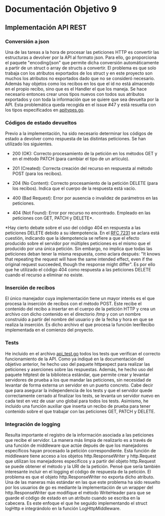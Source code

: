# Documentación Objetivo 9
## Implementación API REST

### Conversión a json

Una de las tareas a la hora de procesar las peticiones HTTP es convertir las estructuras a devolver por la API al formato json. Para ello, go proporciona el paquete "encoding/json" que permite dicha conversión automáticamente a partir de un struct o array de structs a convertir. El problema es que solo trabaja con los atributos exportados de los struct y en este proyecto son muchos los atributos no exportados dado que no se consideró necesario. Además hay objetos como los recibos en los que el id no está almacendo en el propio recibo, sino que es el Handler el que los maneja. Se hace necesario entonces crear unos tipos nuevos con todos sus atributos exportados y con toda la información que se quiere que sea devuelta por la API. Esta problemática queda recogida en el issue #47 y está resuelta con los tipos especificados en [apitypes.go](../pkg/recibo/apitypes.go).


### Códigos de estado devueltos

Previo a la implementación, ha sido necesario determinar los códigos de estado a devolver como respuesta de las distintas peticiones. Se han utilizado los siguientes.

- 200 (OK): Correcto procesamiento de la petición en los métodos GET y en el método PATCH (para cambiar el tipo de un artículo).

- 201 (Created): Correcta creación del recurso en respuesta al método POST (para los recibos).

- 204 (No Content): Correcto procesamiento de la petición DELETE (para los recibos). Indica que el cuerpo de la respuesta está vacío.

- 400 (Bad Request): Error por ausencia o invalidez de parámetros en las peticiones.

- 404 (Not Found): Error por recurso no encontrado. Empleado en las peticiones con GET, PATCH y DELETE*.

\*Hay cierto debate sobre el uso del código 404 en respuesta a las peticiones DELETE debido a su idempotencia. En el [RFC 7231](https://www.rfc-editor.org/rfc/rfc7231#section-4.2.2) se aclara está cuestión, indicando que la idempotencia se refiere a que el efecto producido sobre el servidor por múltiples peticiones es el mismo que el producido por una única petición. Sin embargo, no implica que todas las peticiones deban tener la misma respuesta, como aclara después: "It knows that repeating the request will have the same intended effect, even if the original request succeeded, though the response might differ". Es por ello que he utilizado el código 404 como respuesta a las peticiones DELETE cuando el recurso a eliminar no existe.

### Inserción de recibos

El único manejador cuya implementación tiene un mayor interés es el que procesa la inserción de recibos con el método POST. Este recibe el contenido del recibo a insertar en el cuerpo de la petición HTTP y crea un archivo con dicho contenido en el directorio /tmp y con un nombre construido a partir del nombre del usuario y de la fecha y hora en que se realiza la inserción. Es dicho archivo el que procesa la función leerRecibo implementada en el comienzo del proyecto.

### Tests

He incluido en el archivo [api_test.go](../pkg/recibo/api_test.go) todos los tests que verifican el correcto funcionamiento de la API. Como ya indiqué en la documentación del objetivo anterior, he hecho uso del paquete httpexpect para realizar las peticiones y aserciones sobre las respuestas. Además, he hecho uso del paquete httptest de la biblioteca estándar, que permite crear y levantar servidores de prueba a los que mandar las peticiones, sin necesidad de levantar de forma externa un servidor en un puerto concreto. Cabe decir que para asegurar la independencia de los tests y que el servidor quede correctamente cerrado al finalizar los tests, se levanta un servidor nuevo en cada test en vez de usar uno global para todos los tests. Asimismo, he incluido una función auxiliar que inserta un recibo de prueba para tener contenido sobre el que trabajar con las peticiones GET, PATCH y DELETE.

### Integración de logging

Resulta importante el registro de la información asociada a las peticiones que recibe el servidor. La manera más limpia de realizarlo es a través de una función de middleware que actúe depués de que los manejadores específicos hayan procesado la petición correspondiente. Esta función de middleware tiene acceso a los objetos http.ResponseWriter y http.Request que utilizan los manejadores específicos y a partir del objeto http.Request se puede obtener el método y la URI de la petición. Pensé que sería también interesante incluir en el logging el código de respuesta de la petición. El problema es que el objeto http.ResponseWriter no exporta dicho atributo. Una de las maneras más estándar en las que este problema ha sido resuelto por los usuarios de go es mediante la implementación de un wrapper del http.ResponseWriter que modifique el método WriteHeader para que se guarde el código de estado en un atributo cuando se escriba en la cabecera. Es este enfoque el que he seguido implementando el struct logHttp e integrándolo en la función LogHttpMiddleware.